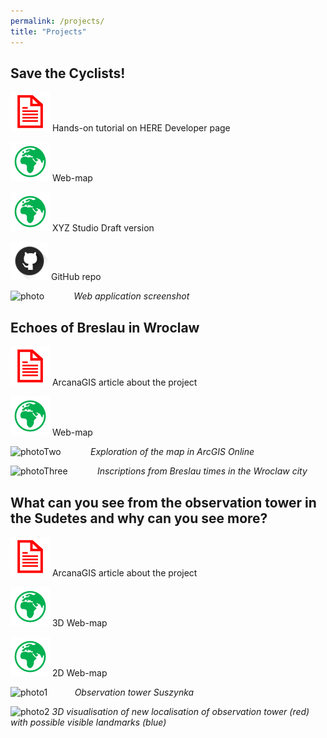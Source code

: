 ```yaml
---
permalink: /projects/
title: "Projects"
---
```

## Save the Cyclists!


[![publication](/icons/documentIconRed.png)](https://developer.here.com/blog/helping-cyclists-stay-safe-here-studio?_lrsc=13d8722c-a051-46a5-ba3f-cc20e5148d03&cid=other-Elevate-FD-0-HERE-&utm_source=Elevate&utm_medium=social&utm_campaign=Online_CommsShare_2020) Hands-on tutorial on HERE Developer page

[![Globe](/icons/mapIconGreen.png)](https://oloocki.github.io/) Web-map

[![Globe](/icons/mapIconGreen.png)](https://xyz.here.com/viewer/?project_id=2bda1f87-2b85-4513-8499-f8847325e8f8) XYZ Studio Draft version

[![GitHubrepo](/icons/gitHubIcon.png)](https://github.com/OloOcki/oloocki.github.io) GitHub repo


![photo](https://cdn2.hubspot.net/hubfs/2174253/Screen%20Shot%202020-02-04%20at%201.55.18%20PM.png)
&nbsp; &nbsp; &nbsp;&nbsp; &nbsp; &nbsp; *Web application screenshot*

## Echoes of Breslau in Wroclaw

[![publication](/icons/documentIconRed.png)](https://www.arcanagis.pl/echa-breslau-we-wroclawiu/) ArcanaGIS article about the project

[![GitHub](/icons/mapIconGreen.png)](http://pwr.maps.arcgis.com/apps/webappviewer/index.html?id=82438860f59a4f6694e3d2524f08848d) Web-map


![photoTwo](https://www.arcanagis.pl/wp-content/uploads/2018/10/Rys.-5..jpg)
&nbsp; &nbsp; &nbsp;&nbsp; &nbsp; &nbsp; *Exploration of the map in ArcGIS Online*

![photoThree](https://www.arcanagis.pl/wp-content/uploads/2018/10/Rys.-2..jpg)
&nbsp; &nbsp; &nbsp;&nbsp; &nbsp; &nbsp; *Inscriptions from Breslau times in the Wroclaw city*

## What can you see from the observation tower in the Sudetes and why can you see more?

[![publication](/icons/documentIconRed.png)](https://www.arcanagis.pl/co-widac-z-wiezy-widokowej-w-sudetach-i-dlaczego-mozna-zobaczyc-wiecej/) ArcanaGIS article about the project

[![Globe](/icons/mapIconGreen.png)](https://bit.ly/2rWdukh) 3D Web-map

[![Globe](/icons/mapIconGreen.png)](https://bit.ly/2rX4Z8A) 2D Web-map

![photo1](https://www.arcanagis.pl/wp-content/uploads/2018/06/Rys.-1.-Wie%C5%BCa-widokowa-Suszynka-%C5%BAr%C3%B3d%C5%82o-w%C5%82asne.jpg)
&nbsp; &nbsp; &nbsp;&nbsp; &nbsp; &nbsp;*Observation tower Suszynka*

![photo2](https://www.arcanagis.pl/wp-content/uploads/2018/06/Rys.-6.-Wizualizacja-widoczno%C5%9Bci-z-wie%C5%BCy-widokowej-Suszynka-czerwony-blok-%C5%BAr%C3%B3d%C5%82o-w%C5%82asne.jpg)
*3D visualisation of new localisation of observation tower (red) with possible visible landmarks (blue)*